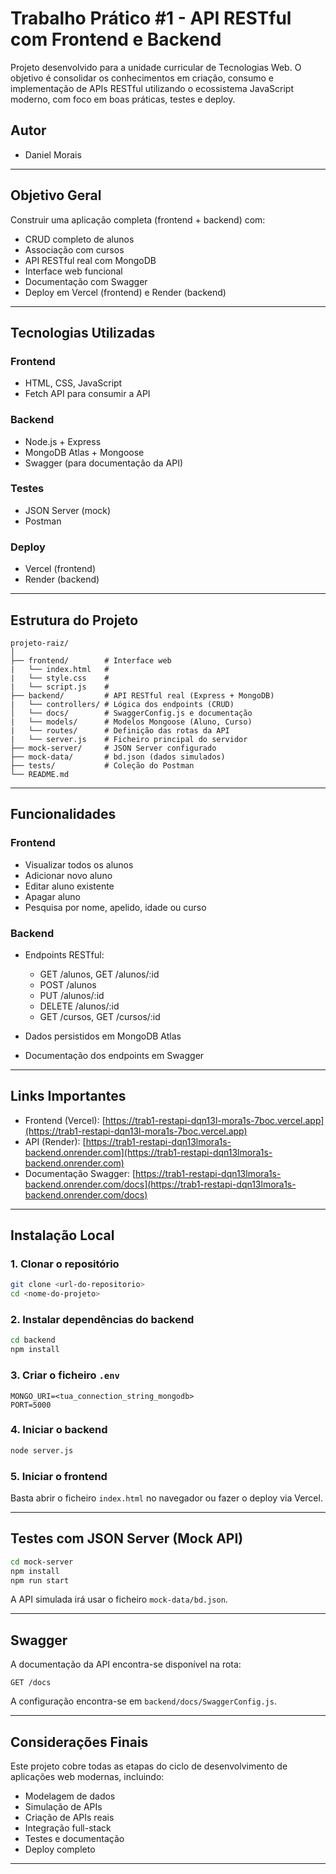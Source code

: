 # Trabalho Prático #1 - API RESTful com Frontend e Backend

Projeto desenvolvido para a unidade curricular de Tecnologias Web. O objetivo é consolidar os conhecimentos em criação, consumo e implementação de APIs RESTful utilizando o ecossistema JavaScript moderno, com foco em boas práticas, testes e deploy.

##  Autor

* Daniel Morais

---

##  Objetivo Geral

Construir uma aplicação completa (frontend + backend) com:

* CRUD completo de alunos
* Associação com cursos
* API RESTful real com MongoDB
* Interface web funcional
* Documentação com Swagger
* Deploy em Vercel (frontend) e Render (backend)

---

##  Tecnologias Utilizadas

### Frontend

* HTML, CSS, JavaScript
* Fetch API para consumir a API

### Backend

* Node.js + Express
* MongoDB Atlas + Mongoose
* Swagger (para documentação da API)

### Testes

* JSON Server (mock)
* Postman

### Deploy

* Vercel (frontend)
* Render (backend)

---

##  Estrutura do Projeto

```
projeto-raiz/
│
├── frontend/        # Interface web
|   └── index.html   # 
|   └── style.css    # 
|   └── script.js    # 
├── backend/         # API RESTful real (Express + MongoDB)
|   └── controllers/ # Lógica dos endpoints (CRUD)
│   └── docs/        # SwaggerConfig.js e documentação
|   └── models/      # Modelos Mongoose (Aluno, Curso)
|   └── routes/      # Definição das rotas da API
|   └── server.js    # Ficheiro principal do servidor
├── mock-server/     # JSON Server configurado
├── mock-data/       # bd.json (dados simulados)
├── tests/           # Coleção do Postman
└── README.md
```

---

##  Funcionalidades

### Frontend

* Visualizar todos os alunos
* Adicionar novo aluno
* Editar aluno existente
* Apagar aluno
* Pesquisa por nome, apelido, idade ou curso

### Backend

* Endpoints RESTful:

  * GET /alunos, GET /alunos/\:id
  * POST /alunos
  * PUT /alunos/\:id
  * DELETE /alunos/\:id
  * GET /cursos, GET /cursos/\:id
* Dados persistidos em MongoDB Atlas
* Documentação dos endpoints em Swagger

---

##  Links Importantes

*  Frontend (Vercel): [https://trab1-restapi-dqn13l-mora1s-7boc.vercel.app](https://trab1-restapi-dqn13l-mora1s-7boc.vercel.app)
*  API (Render): [https://trab1-restapi-dqn13lmora1s-backend.onrender.com](https://trab1-restapi-dqn13lmora1s-backend.onrender.com)
*  Documentação Swagger: [https://trab1-restapi-dqn13lmora1s-backend.onrender.com/docs](https://trab1-restapi-dqn13lmora1s-backend.onrender.com/docs)

---

##  Instalação Local

### 1. Clonar o repositório

```bash
git clone <url-do-repositorio>
cd <nome-do-projeto>
```

### 2. Instalar dependências do backend

```bash
cd backend
npm install
```

### 3. Criar o ficheiro `.env`

```env
MONGO_URI=<tua_connection_string_mongodb>
PORT=5000
```

### 4. Iniciar o backend

```bash
node server.js
```

### 5. Iniciar o frontend

Basta abrir o ficheiro `index.html` no navegador ou fazer o deploy via Vercel.

---

##  Testes com JSON Server (Mock API)

```bash
cd mock-server
npm install
npm run start
```

A API simulada irá usar o ficheiro `mock-data/bd.json`.

---

##  Swagger

A documentação da API encontra-se disponível na rota:

```
GET /docs
```

A configuração encontra-se em `backend/docs/SwaggerConfig.js`.

---

## Considerações Finais

Este projeto cobre todas as etapas do ciclo de desenvolvimento de aplicações web modernas, incluindo:

* Modelagem de dados
* Simulação de APIs
* Criação de APIs reais
* Integração full-stack
* Testes e documentação
* Deploy completo

---
